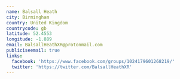 ```yaml
---
name: Balsall Heath
city: Birmingham
country: United Kingdom
countrycode: gb
latitude: 52.4553
longitude: -1.889
email: BalsallHeathXR@protonmail.com
publiciseemail: true
links:
  facebook: 'https://www.facebook.com/groups/1024179601268219/'
  twitter: 'https://twitter.com/BalsallHeathXR'
---
```


